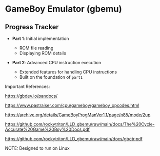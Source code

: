 # GameBoy Emulator (gbemu)

## Progress Tracker

- **Part 1**: Initial implementation
  - ROM file reading
  - Displaying ROM details

- **Part 2**: Advanced CPU instruction execution
  - Extended features for handling CPU instructions
  - Built on the foundation of `part1`

Important References:

https://gbdev.io/pandocs/

https://www.pastraiser.com/cpu/gameboy/gameboy_opcodes.html

https://archive.org/details/GameBoyProgManVer1.1/page/n85/mode/2up

https://github.com/rockytriton/LLD_gbemu/raw/main/docs/The%20Cycle-Accurate%20Game%20Boy%20Docs.pdf

https://github.com/rockytriton/LLD_gbemu/raw/main/docs/gbctr.pdf


NOTE: Designed to run on Linux